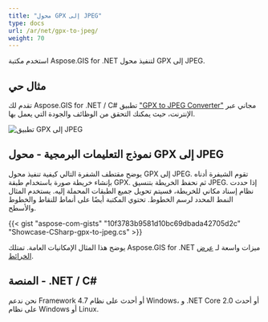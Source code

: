```yaml
---
title: "محول GPX إلى JPEG"
type: docs
url: /ar/net/gpx-to-jpeg/
weight: 70
---
```


استخدم مكتبة Aspose.GIS for .NET لتنفيذ محول GPX إلى JPEG.

## **مثال حي**

تقدم لك Aspose.GIS for .NET / C# تطبيق ["GPX to JPEG Converter"](https://products.aspose.app/gis/viewer/gpx-to-jpeg) مجاني عبر الإنترنت، حيث يمكنك التحقق من الوظائف والجودة التي يعمل بها.

![تطبيق GPX إلى JPEG](viewer.png)

## **نموذج التعليمات البرمجية - محول GPX إلى JPEG**

يوضح مقتطف الشفرة التالي كيفية تنفيذ محول GPX إلى JPEG. تقوم الشيفرة أدناه بإنشاء خريطة صورة باستخدام طبقة GPX. ثم نحفظ الخريطة بتنسيق JPEG. إذا حددت نظام إسناد مكاني للخريطة، فسيتم تحويل جميع الطبقات المحملة إليه.
يستخدم المثال النمط المحدد لرسم الخطوط. تحتوي المكتبة أيضًا على أنماط للنقاط والخطوط والأسطح.

{{< gist "aspose-com-gists" "10f3783b9581d10bc69dbada42705d2c" "Showcase-CSharp-gpx-to-jpeg.cs" >}}

يوضح هذا المثال الإمكانيات العامة. تمتلك Aspose.GIS for .NET ميزات واسعة لـ [عرض الخرائط](https://docs.aspose.com/gis/net/map-rendering/).

## **المنصة - ‎.NET / C#‎**

نحن ندعم Framework 4.7 أو أحدث على نظام Windows، و .NET Core 2.0 أو أحدث على نظام Windows أو Linux.
